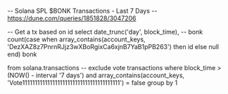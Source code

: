 -- Solana SPL $BONK Transactions - Last 7 Days
-- https://dune.com/queries/1851828/3047206

-- Get a tx based on id
select
    date_trunc('day', block_time),
    -- bonk
    count(case when array_contains(account_keys, 'DezXAZ8z7PnrnRJjz3wXBoRgixCa6xjnB7YaB1pPB263') then id else null end) bonk

from solana.transactions
-- exclude vote transactions
where block_time > (NOW() - interval '7 days') and array_contains(account_keys, 'Vote111111111111111111111111111111111111111') = false
group by 1
